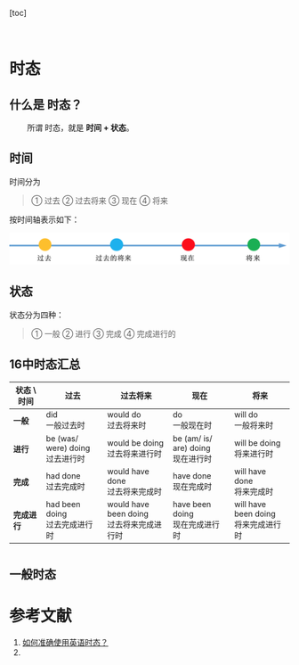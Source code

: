 [toc]






&emsp;
&emsp; 
# 时态
## 什么是 时态？
&emsp;&emsp; 所谓 时态，就是 **时间 + 状态**。
## 时间
时间分为
> ① 过去
> ② 过去将来
> ③ 现在
> ④ 将来
>
按时间轴表示如下：
<div align="center"> <img src="./pic/时态的时间轴.png"> </div>

## 状态
状态分为四种： 
> ① 一般
> ② 进行
> ③ 完成 
> ④ 完成进行的
>

## 16中时态汇总
| 状态 \ 时间  | 过去                                 | 过去将来                                      | 现在                                   | 将来                                     |
| ------------ | ------------------------------------ | --------------------------------------------- | -------------------------------------- | ---------------------------------------- |
| **一般**     | did</br> 一般过去时                  | would do</br> 过去将来时                      | do</br> 一般现在时                     | will do</br> 一般将来时                  |
| **进行**     | be (was/ were) doing</br> 过去进行时 | would be doing</br> 过去将来进行时            | be (am/ is/ are) doing</br> 现在进行时 | will be doing</br> 将来进行时            |
| **完成**     | had done</br> 过去完成时             | would have done</br> 过去将来完成时           | have done</br> 现在完成时              | will have done</br> 将来完成时           |
| **完成进行** | had been doing</br> 过去完成进行时   | would have been doing</br> 过去将来完成进行时 | have been doing</br> 现在完成进行时    | will have been doing</br> 将来完成进行时 |




# 
## 一般时态


# 参考文献
1. [如何准确使用英语时态？](https://www.zhihu.com/question/31924369)
2. 